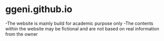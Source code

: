 # ggeni.github.io

-The website is mainly build for academic purpose only 
-The contents within the website may be fictional and are not based on real information from the owner
